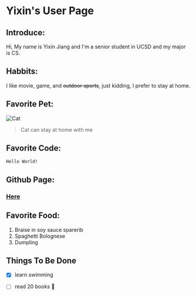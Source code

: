 # Yixin's User Page

## Introduce:
Hi, My name is Yixin Jiang and I'm a senior student in UCSD and my major is CS. 

## Habbits:
I like movie, game, and ~~outdoor sports~~, just kidding, I prefer to stay at home.

## Favorite Pet:
![Cat](https://i.guim.co.uk/img/media/26392d05302e02f7bf4eb143bb84c8097d09144b/446_167_3683_2210/master/3683.jpg?width=1200&height=1200&quality=85&auto=format&fit=crop&s=49ed3252c0b2ffb49cf8b508892e452d)
> Cat can stay at home with me

## Favorite Code:
```
Hello World!
```

## Github Page:
### [Here](https://github.com/jyixin/CSE110)

## Favorite Food:
1. Braise in soy sauce sparerib
2. Spaghetti Bolognese
3. Dumpling

## Things To Be Done
- [x] learn swimming
- [ ] read 20 books :tada:


